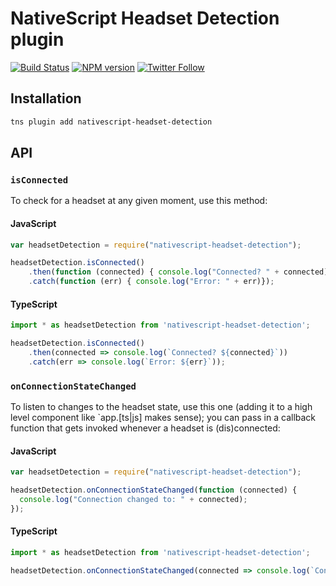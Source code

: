 # NativeScript Headset Detection plugin

[![Build Status][build-status]][build-url]
[![NPM version][npm-image]][npm-url]
[![Twitter Follow][twitter-image]][twitter-url]

[build-status]:https://travis-ci.org/EddyVerbruggen/nativescript-headset-detection.svg?branch=master
[build-url]:https://travis-ci.org/EddyVerbruggen/nativescript-headset-detection
[npm-image]:http://img.shields.io/npm/v/nativescript-headset-detection.svg
[npm-url]:https://npmjs.org/package/nativescript-headset-detection
[twitter-image]:https://img.shields.io/twitter/follow/eddyverbruggen.svg?style=social&label=Follow%20me
[twitter-url]:https://twitter.com/eddyverbruggen

## Installation

```bash
tns plugin add nativescript-headset-detection
```

## API

### `isConnected`
To check for a headset at any given moment, use this method:

#### JavaScript

```js
var headsetDetection = require("nativescript-headset-detection");

headsetDetection.isConnected()
    .then(function (connected) { console.log("Connected? " + connected); })
    .catch(function (err) { console.log("Error: " + err)});
```

#### TypeScript

```typescript
import * as headsetDetection from 'nativescript-headset-detection';

headsetDetection.isConnected()
    .then(connected => console.log(`Connected? ${connected}`))
    .catch(err => console.log(`Error: ${err}`));
```

### `onConnectionStateChanged`
To listen to changes to the headset state, use this one (adding it to a high level component like `app.[ts|js] makes sense);
you can pass in a callback function that gets invoked whenever a headset is (dis)connected:

#### JavaScript

```js
var headsetDetection = require("nativescript-headset-detection");

headsetDetection.onConnectionStateChanged(function (connected) {
  console.log("Connection changed to: " + connected);
});
```

#### TypeScript

```typescript
import * as headsetDetection from 'nativescript-headset-detection';

headsetDetection.onConnectionStateChanged(connected => console.log(`Connection changed to: ${connected}`));
```
